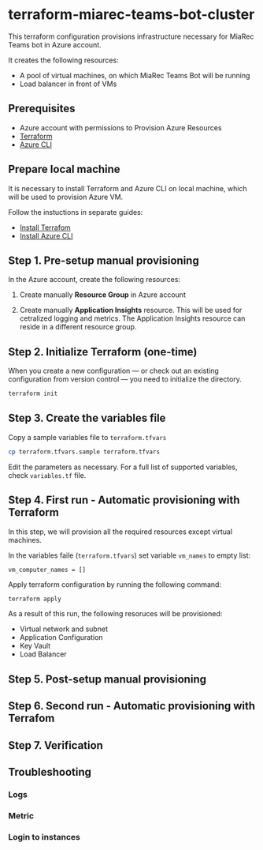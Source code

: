 # terraform-miarec-teams-bot-cluster


This terraform configuration provisions infrastructure necessary for MiaRec Teams bot in Azure account.

It creates the following resources:

- A pool of virtual machines, on which MiaRec Teams Bot will be running
- Load balancer in front of VMs

## Prerequisites

- Azure account with permissions to Provision Azure Resources
- [Terraform](https://learn.hashicorp.com/tutorials/terraform/install-cli)
- [Azure CLI](https://docs.microsoft.com/en-us/cli/azure/install-azure-cli)


## Prepare local machine

It is necessary to install Terraform and Azure CLI on local machine, which will be used to provision Azure VM.

Follow the instuctions in separate guides:

- [Install Terrafom](docs/Install_Azure_CLI.md)
- [Install Azure CLI](docs/Install_Azure_CLI.md)


## Step 1. Pre-setup manual provisioning

In the Azure account, create the following resources:

1. Create manually **Resource Group** in Azure account

2. Create manually **Application Insights** resource. This will be used for cetralized logging and metrics.
   The Application Insights resource can reside in a different resource group.

## Step 2. Initialize Terraform (one-time)

When you create a new configuration — or check out an existing configuration from version control — you need to initialize the directory.

```bash
terraform init
```

## Step 3. Create the variables file

Copy a sample variables file to `terraform.tfvars`

```bash
cp terraform.tfvars.sample terraform.tfvars
```

Edit the parameters as necessary.
For a full list of supported variables, check `variables.tf` file.


## Step 4. First run - Automatic provisioning with Terraform

In this step, we will provision all the required resources except virtual machines.

In the variables faile (`terraform.tfvars`) set variable `vm_names` to empty list:

```
vm_computer_names = []
```

Apply terraform configuration by running the following command:

```bash
terraform apply
```

As a result of this run, the following resoruces will be provisioned:

- Virtual network and subnet
- Application Configuration
- Key Vault
- Load Balancer

## Step 5. Post-setup manual provisioning


## Step 6. Second run - Automatic provisioning with Terrafom


## Step 7. Verification


## Troubleshooting


### Logs

### Metric

### Login to instances


